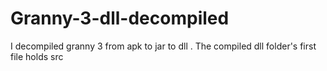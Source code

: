 # Granny-3-dll-decompiled
I decompiled granny 3 from apk to jar to dll .
The compiled dll folder's first file holds src
